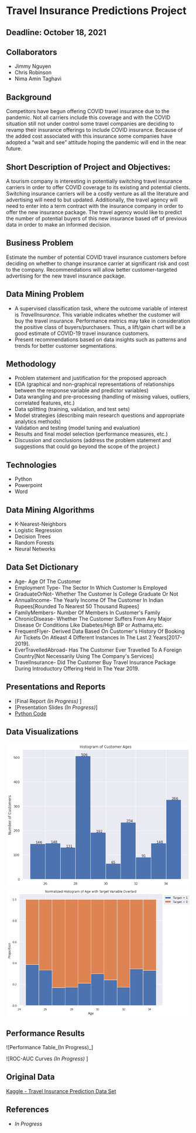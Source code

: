 # Travel Insurance Predictions Project


## Deadline: October 18, 2021

## Collaborators
- Jimmy Nguyen
- Chris Robinson
- Nima Amin Taghavi


## Background 

Competitors have begun offering COVID travel insurance due to the pandemic. Not all carriers include this coverage and with the COVID situation still not under control some travel companies are deciding to revamp their insurance offerings to include COVID insurance. Because of the added cost associated with this insurance some companies have adopted a “wait and see” attitude hoping the pandemic will end in the near future.

## Short Description of Project and Objectives: 

A tourism company is interesting in potentially switching travel insurance carriers in order to offer COVID coverage to its existing and potential 
clients. Switching insurance carriers will be a costly venture as all the literature and advertising will need to but updated. Additionally, the travel agency will need to enter into a term contract with the insurance company in order to offer the new insurance package. The travel agency would like to predict the number of potential buyers of this new insurance based off of previous data in order to make an informed decision. 


## Business Problem 

Estimate the number of potential COVID travel insurance customers before deciding on whether to change insurance carrier at significant risk and cost to the company. Recommendations will allow better customer-targeted advertising for the new travel insurance package.


## Data Mining Problem 

- A supervised classification task, where the outcome variable of interest is _TravelInsurance_. This variable indicates whether the customer will buy the travel insurance. Performance metrics may take in consideration the positive class of buyers/purchasers. Thus, a lift/gain chart will be a good estimate of COVID-19 travel insurance customers. 
- Present recommendations based on data insights such as patterns and trends for better customer segmentations.


## Methodology

- Problem statement and justification for the proposed approach
- EDA (graphical and non-graphical representations of relationships between the response variable and predictor variables)
- Data wrangling and pre-processing (handling of missing values, outliers, correlated features, etc.)
- Data splitting (training, validation, and test sets)
- Model strategies (describing main research questions and appropriate analytics methods)
- Validation and testing (model tuning and evaluation)
- Results and final model selection (performance measures, etc.)
- Discussion and conclusions (address the problem statement and suggestions that could go beyond the scope of the project.)

## Technologies
- Python
- Powerpoint
- Word


## Data Mining Algorithms
- K-Nearest-Neighbors
- Logistic Regression
- Decision Trees
- Random Forests
- Neural Networks


## Data Set Dictionary

- Age- Age Of The Customer
- Employment Type- The Sector In Which Customer Is Employed
- GraduateOrNot- Whether The Customer Is College Graduate Or Not
- AnnualIncome- The Yearly Income Of The Customer In Indian Rupees[Rounded To Nearest 50 Thousand Rupees]
- FamilyMembers- Number Of Members In Customer's Family
- ChronicDisease- Whether The Customer Suffers From Any Major Disease Or Conditions Like Diabetes/High BP or Asthama,etc.
- FrequentFlyer- Derived Data Based On Customer's History Of Booking Air Tickets On Atleast 4 Different Instances In The Last 2 Years[2017-2019].
- EverTravelledAbroad- Has The Customer Ever Travelled To A Foreign Country[Not Necessarily Using The Company's Services]
- TravelInsurance- Did The Customer Buy Travel Insurance Package During Introductory Offering Held In The Year 2019.


## Presentations and Reports
* [Final Report _(In Progress)_ ]
* [Presentation Slides _(In Progress)_]
* [Python Code](https://github.com/jimmy-nguyen-cal/Travel-Insurance-Predictions-/blob/main/Code/Python/Final%20Project%20-%20Travel%20Insurance%20Predictions%20Team%207.ipynb)


## Data Visualizations
![Age Groups](https://github.com/jimmy-nguyen-cal/Travel-Insurance-Predictions-/blob/main/Data%20Visuals/Age_Histogram.png)
![Age Groups vs Travel Insurance](https://github.com/jimmy-nguyen-cal/Travel-Insurance-Predictions-/blob/main/Data%20Visuals/Proportions%20of%20Buyers%20by%20Age.png)




## Performance Results

![Performance  Table_(In Progress)_]

![ROC-AUC Curves _(In Progress)_ ]


## Original Data 
[Kaggle - Travel Insurance Prediction Data Set](https://www.kaggle.com/tejashvi14/travel-insurance-prediction-data)

## References

- _In Progress_


